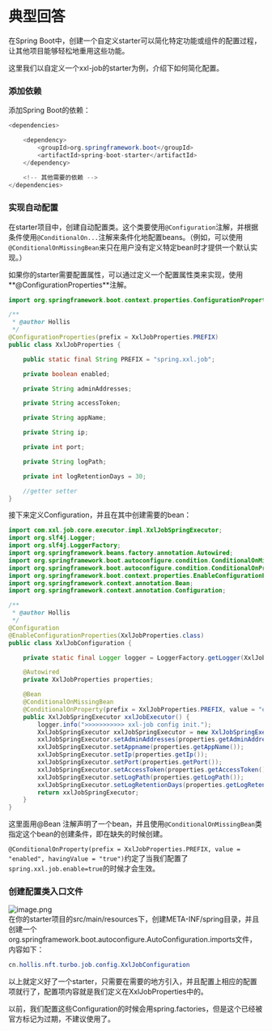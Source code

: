 # 典型回答

在Spring Boot中，创建一个自定义starter可以简化特定功能或组件的配置过程，让其他项目能够轻松地重用这些功能。

这里我们以自定义一个xxl-job的starter为例，介绍下如何简化配置。

### 添加依赖

添加Spring Boot的依赖：
```java
<dependencies>

    <dependency>
        <groupId>org.springframework.boot</groupId>
        <artifactId>spring-boot-starter</artifactId>
    </dependency>
    
    <!-- 其他需要的依赖 -->
</dependencies>

```

### 实现自动配置

在starter项目中，创建自动配置类。这个类要使用`@Configuration`注解，并根据条件使用`@ConditionalOn...`注解来条件化地配置beans。（例如，可以使用`@ConditionalOnMissingBean`来只在用户没有定义特定bean时才提供一个默认实现。）

如果你的starter需要配置属性，可以通过定义一个配置属性类来实现，使用**@ConfigurationProperties**注解。

```java
import org.springframework.boot.context.properties.ConfigurationProperties;

/**
 * @author Hollis
 */
@ConfigurationProperties(prefix = XxlJobProperties.PREFIX)
public class XxlJobProperties {

    public static final String PREFIX = "spring.xxl.job";

    private boolean enabled;

    private String adminAddresses;

    private String accessToken;

    private String appName;

    private String ip;

    private int port;

    private String logPath;

    private int logRetentionDays = 30;

    //getter setter
}

```

接下来定义Configuration，并且在其中创建需要的bean：

```java
import com.xxl.job.core.executor.impl.XxlJobSpringExecutor;
import org.slf4j.Logger;
import org.slf4j.LoggerFactory;
import org.springframework.beans.factory.annotation.Autowired;
import org.springframework.boot.autoconfigure.condition.ConditionalOnMissingBean;
import org.springframework.boot.autoconfigure.condition.ConditionalOnProperty;
import org.springframework.boot.context.properties.EnableConfigurationProperties;
import org.springframework.context.annotation.Bean;
import org.springframework.context.annotation.Configuration;

/**
 * @author Hollis
 */
@Configuration
@EnableConfigurationProperties(XxlJobProperties.class)
public class XxlJobConfiguration {

    private static final Logger logger = LoggerFactory.getLogger(XxlJobConfiguration.class);

    @Autowired
    private XxlJobProperties properties;

    @Bean
    @ConditionalOnMissingBean
    @ConditionalOnProperty(prefix = XxlJobProperties.PREFIX, value = "enabled", havingValue = "true")
    public XxlJobSpringExecutor xxlJobExecutor() {
        logger.info(">>>>>>>>>>> xxl-job config init.");
        XxlJobSpringExecutor xxlJobSpringExecutor = new XxlJobSpringExecutor();
        xxlJobSpringExecutor.setAdminAddresses(properties.getAdminAddresses());
        xxlJobSpringExecutor.setAppname(properties.getAppName());
        xxlJobSpringExecutor.setIp(properties.getIp());
        xxlJobSpringExecutor.setPort(properties.getPort());
        xxlJobSpringExecutor.setAccessToken(properties.getAccessToken());
        xxlJobSpringExecutor.setLogPath(properties.getLogPath());
        xxlJobSpringExecutor.setLogRetentionDays(properties.getLogRetentionDays());
        return xxlJobSpringExecutor;
    }
}

```

这里面用@Bean 注解声明了一个bean，并且使用`@ConditionalOnMissingBean`类指定这个bean的创建条件，即在缺失的时候创建。

`@ConditionalOnProperty(prefix = XxlJobProperties.PREFIX, value = "enabled", havingValue = "true")`约定了当我们配置了`spring.xxl.job.enable=true`的时候才会生效。

### 创建配置类入口文件

![image.png](https://cdn.nlark.com/yuque/0/2024/png/5378072/1708752264849-bac41842-2d0c-4e60-a91e-7c2e3b32d744.png#averageHue=%23425072&clientId=ud2b63952-5282-4&from=paste&height=58&id=uf6b9cddb&originHeight=116&originWidth=1054&originalType=binary&ratio=2&rotation=0&showTitle=false&size=74586&status=done&style=none&taskId=u8f71b0af-3dc6-420f-92f8-18e6b01bf33&title=&width=527)<br />在你的starter项目的src/main/resources下，创建META-INF/spring目录，并且创建一个<br />org.springframework.boot.autoconfigure.AutoConfiguration.imports文件，内容如下：

```java
cn.hollis.nft.turbo.job.config.XxlJobConfiguration
```

以上就定义好了一个starter，只需要在需要的地方引入，并且配置上相应的配置项就行了，配置项内容就是我们定义在XxlJobProperties中的。

以前，我们配置这些Configuration的时候会用spring.factories，但是这个已经被官方标记为过期，不建议使用了。






